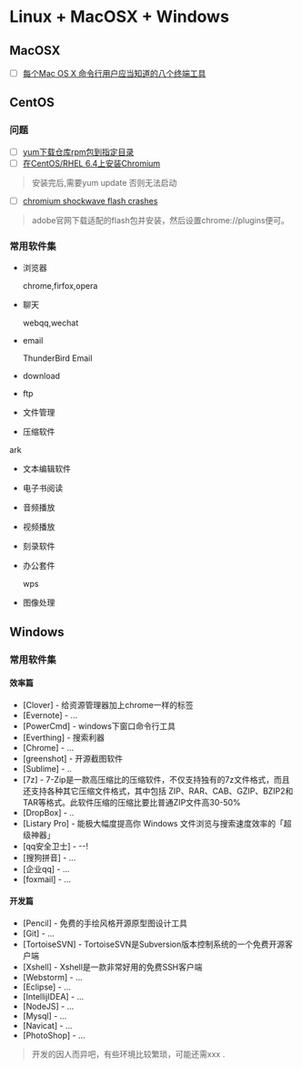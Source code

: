 
# Linux + MacOSX + Windows


## MacOSX

- [ ] [每个Mac OS X 命令行用户应当知道的八个终端工具](http://aimijia.net/2014/05/each-mac-os-x-command-line-users-should-be-aware-of-the-eight-terminal-tool/)



## CentOS

### 问题

- [ ] [yum下载仓库rpm包到指定目录](http://www.issacy.com/?p=541)
- [ ] [在CentOS/RHEL 6.4上安装Chromium](http://www.linuxeden.com/html/softuse/20130627/140767.html)

>  安装完后,需要yum update 否则无法启动

- [ ] [chromium shockwave flash crashes](http://shebangme.blogspot.co.uk/2012/08/how-to-fix-shockwave-flash-crashes-in.html)

>  adobe官网下载适配的flash包并安装，然后设置chrome://plugins便可。

### 常用软件集

* 浏览器
 
  chrome,firfox,opera

* 聊天

  webqq,wechat
  
* email

  ThunderBird Email


* download


* ftp


* 文件管理


* 压缩软件

 ark


* 文本编辑软件


* 电子书阅读


* 音频播放


* 视频播放


* 刻录软件


* 办公套件

  wps

* 图像处理









## Windows

### 常用软件集

#### 效率篇

* [Clover] - 给资源管理器加上chrome一样的标签
* [Evernote] - ...
* [PowerCmd] - windows下窗口命令行工具
* [Everthing] - 搜索利器
* [Chrome] - ...
* [greenshot] - 开源截图软件
* [Sublime] - ..
* [7z] - 7-Zip是一款高压缩比的压缩软件，不仅支持独有的7z文件格式，而且还支持各种其它压缩文件格式，其中包括 ZIP、RAR、CAB、GZIP、BZIP2和TAR等格式。此软件压缩的压缩比要比普通ZIP文件高30-50%
* [DropBox] - ..
* [Listary Pro] - 能极大幅度提高你 Windows 文件浏览与搜索速度效率的「超级神器」
* [qq安全卫士] - --!
* [搜狗拼音] - ...
* [企业qq] - ...
* [foxmail] - ...

#### 开发篇

* [Pencil] - 免费的手绘风格开源原型图设计工具
* [Git] - ...
* [TortoiseSVN] - TortoiseSVN是Subversion版本控制系统的一个免费开源客户端
* [Xshell] - Xshell是一款非常好用的免费SSH客户端
* [Webstorm] - ...
* [Eclipse] - ...
* [IntellijIDEA] - ...
* [NodeJS] - ...
* [Mysql] - ...
* [Navicat] - ...
* [PhotoShop] - ...

> 开发的因人而异吧，有些环境比较繁琐，可能还需xxx .


